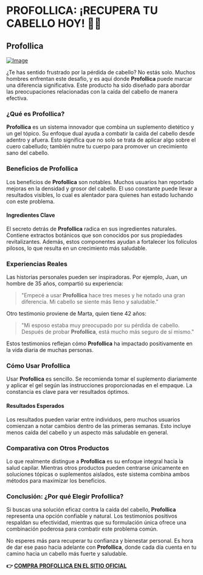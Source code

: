 # PROFOLLICA: ¡RECUPERA TU CABELLO HOY! 🌱✨

## Profollica

[![Image](https://www2.sellhealth.com/2/profollica400.jpg)](https://gchaffi.com/sOqIH4nc)

¿Te has sentido frustrado por la pérdida de cabello? No estás solo. Muchos hombres enfrentan este desafío, y es aquí donde **Profollica** puede marcar una diferencia significativa. Este producto ha sido diseñado para abordar las preocupaciones relacionadas con la caída del cabello de manera efectiva.

### ¿Qué es Profollica?

**Profollica** es un sistema innovador que combina un suplemento dietético y un gel tópico. Su enfoque dual ayuda a combatir la caída del cabello desde adentro y afuera. Esto significa que no solo se trata de aplicar algo sobre el cuero cabelludo; también nutre tu cuerpo para promover un crecimiento sano del cabello.

### Beneficios de Profollica

Los beneficios de **Profollica** son notables. Muchos usuarios han reportado mejoras en la densidad y grosor del cabello. El uso constante puede llevar a resultados visibles, lo cual es alentador para quienes han estado luchando con este problema.

#### Ingredientes Clave

El secreto detrás de **Profollica** radica en sus ingredientes naturales. Contiene extractos botánicos que son conocidos por sus propiedades revitalizantes. Además, estos componentes ayudan a fortalecer los folículos pilosos, lo que resulta en un crecimiento más saludable.

### Experiencias Reales

Las historias personales pueden ser inspiradoras. Por ejemplo, Juan, un hombre de 35 años, compartió su experiencia:

> "Empecé a usar **Profollica** hace tres meses y he notado una gran diferencia. Mi cabello se siente más lleno y saludable."

Otro testimonio proviene de Marta, quien tiene 42 años:

> "Mi esposo estaba muy preocupado por su pérdida de cabello. Después de probar **Profollica**, está mucho más seguro de sí mismo."

Estos testimonios reflejan cómo **Profollica** ha impactado positivamente en la vida diaria de muchas personas.

### Cómo Usar Profollica

Usar **Profollica** es sencillo. Se recomienda tomar el suplemento diariamente y aplicar el gel según las instrucciones proporcionadas en el empaque. La constancia es clave para ver resultados óptimos.

#### Resultados Esperados

Los resultados pueden variar entre individuos, pero muchos usuarios comienzan a notar cambios dentro de las primeras semanas. Esto incluye menos caída del cabello y un aspecto más saludable en general.

### Comparativa con Otros Productos

Lo que realmente distingue a **Profollica** es su enfoque integral hacia la salud capilar. Mientras otros productos pueden centrarse únicamente en soluciones tópicas o suplementos aislados, este sistema combina ambos métodos para maximizar los beneficios.

### Conclusión: ¿Por qué Elegir Profollica?

Si buscas una solución eficaz contra la caída del cabello, **Profollica** representa una opción confiable y natural. Los testimonios positivos respaldan su efectividad, mientras que su formulación única ofrece una combinación poderosa para combatir este problema común.

No esperes más para recuperar tu confianza y bienestar personal. Es hora de dar ese paso hacia adelante con **Profollica**, donde cada día cuenta en tu camino hacia un cabello más fuerte y saludable.



**👉 [COMPRA PROFOLLICA EN EL SITIO OFICIAL](https://gchaffi.com/sOqIH4nc)**